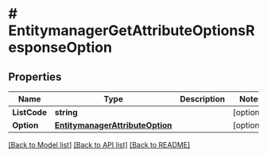 # # EntitymanagerGetAttributeOptionsResponseOption


## Properties 


Name | Type | Description | Notes
------------ | ------------- | ------------- | -------------
**ListCode**| **string** |   | [optional]
**Option**| [**EntitymanagerAttributeOption**](EntitymanagerAttributeOption.md) |   | [optional]


[[Back to Model list]](../../README.md#models) [[Back to API list]](../../README.md#endpoints) [[Back to README]](../../README.md)

